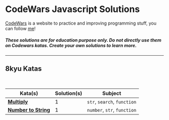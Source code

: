 # CodeWars Javascript Solutions

[CodeWars](https://www.codewars.com/) is a website to practice and improving programming stuff, you can follow [me](https://www.codewars.com/users/lutchenca)!

##### These solutions are for education purpose only. Do not directly use them on Codewars katas. Create your own solutions to learn more.

---

## 8kyu Katas

<br>

| Kata(s)                                                          | Solution(s) | Subject                     |
| ---------------------------------------------------------------- | ----------- | --------------------------- |
| [**Multiply**](javascript/8kyuKatas/Multiply.md)                 | 1           | `str`, `search`, `function` |
| [**Number to String**](javascript/8kyuKatas/number-to-string.md) | 1           | `number`, `str`, `function` |
